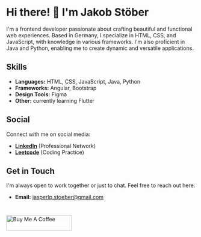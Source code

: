 # Hi there! 👋 I'm **Jakob Stöber**

I'm a frontend developer passionate about crafting beautiful and functional web experiences. Based in Germany, I specialize in HTML, CSS, and JavaScript, with knowledge in various frameworks. I'm also proficient in Java and Python, enabling me to create dynamic and versatile applications.

## Skills

- **Languages:** HTML, CSS, JavaScript, Java, Python
- **Frameworks:** Angular, Bootstrap
- **Design Tools:** Figma
- **Other:** currently learning Flutter
  
## Social

Connect with me on social media:

- **[LinkedIn](https://www.linkedin.com/in/jakob-stöber/)** (Professional Network)
- **[Leetcode](https://leetcode.com/user0160qG/)** (Coding Practice)

## Get in Touch

I'm always open to work together or just to chat. Feel free to reach out here:

- **Email:** [jasperlp.stoeber@gmail.com](mailto:jasperlp.stoeber@gmail.com)

#
<a href="https://www.buymeacoffee.com/jasperlpstc" target="_blank"><img src="https://cdn.buymeacoffee.com/buttons/default-orange.png" alt="Buy Me A Coffee" height="41" width="174"></a>
